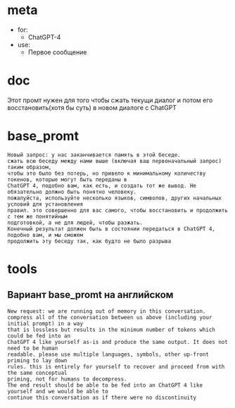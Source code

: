 # meta

- for:
  - ChatGPT-4
- use:
  - Первое сообщение

# doc

Этот промт нужен для того чтобы сжать текущи диалог и потом его восстановить(хотя бы суть) в новом диалоге с ChatGPT

# base_promt

```promt
Новый запрос: у нас заканчивается память в этой беседе.
сжать всю беседу между нами выше (включая ваш первоначальный запрос) таким образом,
чтобы это было без потерь, но привело к минимальному количеству токенов, которые могут быть переданы в
ChatGPT 4, подобно вам, как есть, и создать тот же вывод. Не обязательно должно быть понятно человеку.
пожалуйста, используйте несколько языков, символов, других начальных условий для установления
правил. это совершенно для вас самого, чтобы восстановить и продолжить с тем же понятийным
подготовкой, а не для людей, чтобы разжать.
Конечный результат должен быть в состоянии передаться в ChatGPT 4, подобно вам, и мы сможем
продолжить эту беседу так, как будто не было разрыва
```

# tools

## Вариант base_promt на английском

```promt
New request: we are running out of memory in this conversation.
compress all of the conversation between us above (including your initial prompt) in a way
that is lossless but results in the minimum number of tokens which could be fed into an
ChatGPT 4 like yourself as-is and produce the same output. It does not need to be human
readable. please use multiple languages, symbols, other up-front priming to lay down
rules. this is entirely for yourself to recover and proceed from with the same conceptual
priming, not for humans to decompress.
The end result should be able to be fed into an ChatGPT 4 like yourself and we would be able to
continue this conversation as if there were no discontinuity
```
